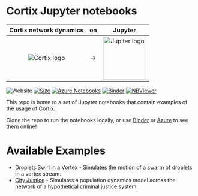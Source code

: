 # Cortix Jupyter notebooks

| Cortix network dynamics | on | Jupyter |
|:---:|:--:|:----:|
| <img src="https://cortix.org/logo.jpg" title="Cortix logo"> | -> | <img width="115" src="https://upload.wikimedia.org/wikipedia/commons/thumb/3/38/Jupyter_logo.svg/250px-Jupyter_logo.svg.png" title="Jupiter logo"> |

![Website](https://img.shields.io/website/https/github.com/dpploy/cortix-nb.svg)
[![Size](https://img.shields.io/github/repo-size/dpploy/cortix-nb.svg?label=size&style=flat)](https://cortix.org)
[![Azure Notebooks](https://notebooks.azure.com/launch.svg)](https://notebooks.azure.com/dealmeidavf/projects/cortix-nb)
[![Binder](https://mybinder.org/badge_logo.svg)](https://mybinder.org/v2/gh/dpploy/cortix-nb/master)
[![NBViewer](https://github.com/jupyter/design/blob/master/logos/Badges/nbviewer_badge.svg)](http://nbviewer.jupyter.org/github/dpploy/cortix-nb/)

This repo is home to a set of  Jupyter notebooks that contain  examples of the usage of [Cortix](https://github.com/dpploy/cortix). 

Clone the repo to run the notebooks locally, or use [Binder](https://mybinder.org/v2/gh/dpploy/cortix-nb/master) or [Azure](https://notebooks.azure.com/dealmeidavf/projects/cortix-nb) to see them online!

# Available Examples

*  [Droplets Swirl in a Vortex](https://github.com/dpploy/cortix-nb/blob/master/run_droplet_swirl.ipynb) -  Simulates the motion of a swarm of droplets in a vortex stream.
*  [City Justice](https://github.com/dpploy/cortix-nb/blob/master/run_city_justice.ipynb) - Simulates a population dynamics model across the network of a hypothetical criminal justice system.

